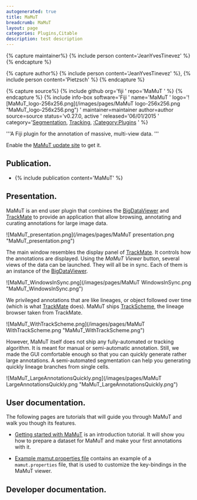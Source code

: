 ```yaml
---
autogenerated: true
title: MaMuT
breadcrumb: MaMuT
layout: page
categories: Plugins,Citable
description: test description
---
```



{% capture maintainer%}
{% include person content='JeanYvesTinevez' %}
{% endcapture %}

{% capture author%}
{% include person content='JeanYvesTinevez' %}, {% include person content='Pietzsch' %}
{% endcapture %}

{% capture source%}
{% include github org='fiji ' repo='MaMuT ' %}
{% endcapture %}
{% include info-box software='Fiji ' name='MaMuT ' logo='![MaMuT\_logo-256x256.png](/images/pages/MaMuT logo-256x256.png "MaMuT_logo-256x256.png") ' maintainer=maintainer author=author source=source status='v0.27.0, active ' released='06/01/2015 ' category='[Segmentation](_Category_Segmentation ), [Tracking](_Category_Tracking ), [:Category:Plugins](_Category_Plugins ) ' %}

'''A Fiji plugin for the annotation of massive, multi-view data. '''

Enable the [MaMuT update site](http://sites.imagej.net/MaMuT/) to get it.

## Publication.

  - {% include publication content='MaMuT' %}

## Presentation.

MaMuT is an end user plugin that combines the [BigDataViewer](BigDataViewer ) and [TrackMate](TrackMate ) to provide an application that allow browsing, annotating and curating annotations for large image data.

![MaMuT\_presentation.png](/images/pages/MaMuT presentation.png "MaMuT_presentation.png")

The main window resembles the display panel of [TrackMate](TrackMate ). It controls how the annotations are displayed. Using the *MaMuT Viewer* button, several views of the data can be launched. They will all be in sync. Each of them is an instance of the [BigDataViewer](BigDataViewer ).

![MaMuT\_WindowsInSync.png](/images/pages/MaMuT WindowsInSync.png "MaMuT_WindowsInSync.png")

We privileged annotations that are like lineages, or object followed over time (which is what [TrackMate](TrackMate ) does). MaMuT ships [TrackScheme](TrackScheme ), the lineage browser taken from TrackMate.

![MaMuT\_WithTrackScheme.png](/images/pages/MaMuT WithTrackScheme.png "MaMuT_WithTrackScheme.png")

However, MaMuT itself does not ship any fully-automated or tracking algorithm. It is meant for manual or semi-automatic annotation. Still, we made the GUI comfortable enough so that you can quickly generate rather large annotations. A semi-automated segmentation can help you generating quickly lineage branches from single cells.

![MaMuT\_LargeAnnotationsQuickly.png](/images/pages/MaMuT LargeAnnotationsQuickly.png "MaMuT_LargeAnnotationsQuickly.png")

## User documentation.

The following pages are tutorials that will guide you through MaMuT and walk you though its features.

  - [Getting started with MaMuT](Getting_started_with_MaMuT ) is an introduction tutorial. It will show you how to prepare a dataset for MaMuT and make your first annotations with it.

<!-- end list -->

  - [Example mamut.properties file](Example_mamut.properties_file ) contains an example of a `mamut.properties` file, that is used to customize the key-bindings in the MaMuT viewer.

## Developer documentation.

 
